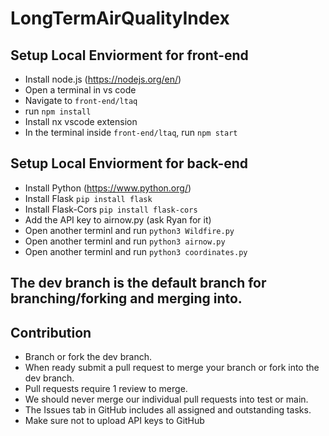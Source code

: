 # LongTermAirQualityIndex
## Setup Local Enviorment for front-end
- Install node.js (https://nodejs.org/en/)
- Open a terminal in vs code 
- Navigate to `front-end/ltaq`
- run `npm install`
- Install nx vscode extension
- In the terminal inside `front-end/ltaq`, run `npm start` 
## Setup Local Enviorment for back-end
- Install Python (https://www.python.org/)
- Install Flask `pip install flask`
- Install Flask-Cors `pip install flask-cors`
- Add the API key to airnow.py (ask Ryan for it)
- Open another terminl and run `python3 Wildfire.py`
- Open another terminl and run `python3 airnow.py`
- Open another terminl and run `python3 coordinates.py`
## The dev branch is the default branch for branching/forking and merging into. 
## Contribution
- Branch or fork the dev branch.
- When ready submit a pull request to merge your branch or fork into the dev branch.
- Pull requests require 1 review to merge.
- We should never merge our individual pull requests into test or main.
- The Issues tab in GitHub includes all assigned and outstanding tasks. 
- Make sure not to upload API keys to GitHub


